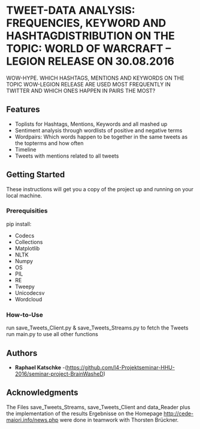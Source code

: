 # TWEET-DATA ANALYSIS: FREQUENCIES, KEYWORD AND HASHTAGDISTRIBUTION ON THE TOPIC: WORLD OF WARCRAFT – LEGION RELEASE ON 30.08.2016

WOW-HYPE. WHICH HASHTAGS, MENTIONS AND KEYWORDS ON THE TOPIC WOW-LEGION RELEASE ARE USED MOST FREQUENTLY IN TWITTER 
AND WHICH ONES HAPPEN IN PAIRS THE MOST?

## Features ##

- Toplists for Hashtags, Mentions, Keywords and all mashed up
- Sentiment analysis through wordlists of positive and negative terms
- Wordpairs: Which words happen to be together in the same tweets as the topterms and how often
- Timeline
- Tweets with mentions related to all tweets

## Getting Started

These instructions will get you a copy of the project up and running on your local machine.

### Prerequisities

pip install:

- Codecs
- Collections
- Matplotlib
- NLTK
- Numpy
- OS
- PIL
- RE
- Tweepy
- Unicodecsv
- Wordcloud


### How-to-Use

run save_Tweets_Client.py & save_Tweets_Streams.py to fetch the Tweets
run main.py to use all other functions


## Authors

* **Raphael Katschke** -(https://github.com/I4-Projektseminar-HHU-2016/seminar-project-BrainWasheD)

## Acknowledgments

The Files save_Tweets_Streams, save_Tweets_Client and data_Reader plus the implementation of the results Ergebnisse on the Homepage 
http://cede-maiori.info/news.php were done in teamwork with Thorsten Brückner.